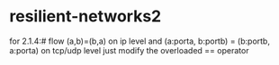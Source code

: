 # resilient-networks2

for 2.1.4:#
flow (a,b)=(b,a) on ip level and (a:porta, b:portb) = (b:portb, a:porta) on tcp/udp level
just modify the overloaded == operator
